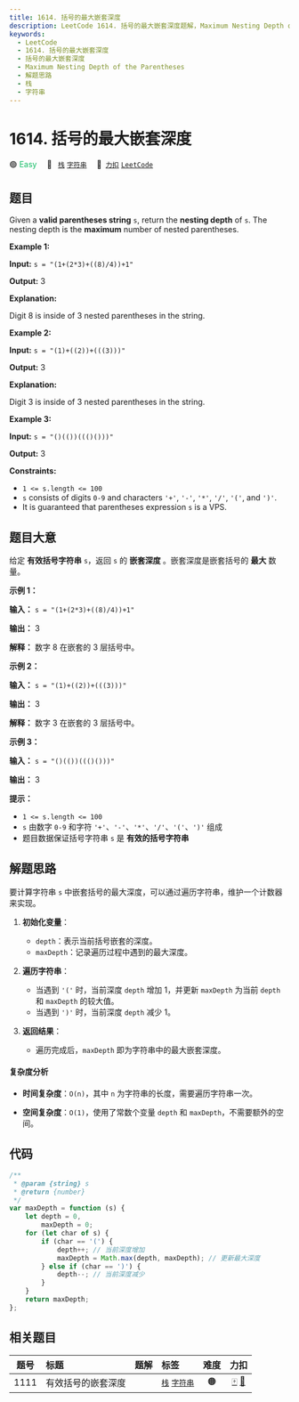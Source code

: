 ```yaml
---
title: 1614. 括号的最大嵌套深度
description: LeetCode 1614. 括号的最大嵌套深度题解，Maximum Nesting Depth of the Parentheses，包含解题思路、复杂度分析以及完整的 JavaScript 代码实现。
keywords:
  - LeetCode
  - 1614. 括号的最大嵌套深度
  - 括号的最大嵌套深度
  - Maximum Nesting Depth of the Parentheses
  - 解题思路
  - 栈
  - 字符串
---
```


# 1614. 括号的最大嵌套深度

🟢 <font color=#15bd66>Easy</font>&emsp; 🔖&ensp; [`栈`](/tag/stack.md) [`字符串`](/tag/string.md)&emsp; 🔗&ensp;[`力扣`](https://leetcode.cn/problems/maximum-nesting-depth-of-the-parentheses) [`LeetCode`](https://leetcode.com/problems/maximum-nesting-depth-of-the-parentheses)

## 题目

Given a **valid parentheses string** `s`, return the **nesting depth** of `s`. The nesting depth is the **maximum** number of nested parentheses.

**Example 1:**

**Input:** `s = "(1+(2*3)+((8)/4))+1"`

**Output:** 3

**Explanation:**

Digit 8 is inside of 3 nested parentheses in the string.

**Example 2:**

**Input:** `s = "(1)+((2))+(((3)))"`

**Output:** 3

**Explanation:**

Digit 3 is inside of 3 nested parentheses in the string.

**Example 3:**

**Input:** `s = "()(())((()()))"`

**Output:** 3

**Constraints:**

- `1 <= s.length <= 100`
- `s` consists of digits `0-9` and characters `'+'`, `'-'`, `'*'`, `'/'`, `'('`, and `')'`.
- It is guaranteed that parentheses expression `s` is a VPS.

## 题目大意

给定 **有效括号字符串** `s`，返回 `s` 的 **嵌套深度** 。嵌套深度是嵌套括号的 **最大** 数量。

**示例 1：**

**输入：** `s = "(1+(2*3)+((8)/4))+1"`

**输出：** 3

**解释：** 数字 8 在嵌套的 3 层括号中。

**示例 2：**

**输入：** `s = "(1)+((2))+(((3)))"`

**输出：** 3

**解释：** 数字 3 在嵌套的 3 层括号中。

**示例 3：**

**输入：** `s = "()(())((()()))"`

**输出：** 3

**提示：**

- `1 <= s.length <= 100`
- `s` 由数字 `0-9` 和字符 `'+'`、`'-'`、`'*'`、`'/'`、`'('`、`')'` 组成
- 题目数据保证括号字符串 `s` 是 **有效的括号字符串**

## 解题思路

要计算字符串 `s` 中嵌套括号的最大深度，可以通过遍历字符串，维护一个计数器来实现。

1. **初始化变量**：

   - `depth`：表示当前括号嵌套的深度。
   - `maxDepth`：记录遍历过程中遇到的最大深度。

2. **遍历字符串**：

   - 当遇到 `'('` 时，当前深度 `depth` 增加 1，并更新 `maxDepth` 为当前 `depth` 和 `maxDepth` 的较大值。
   - 当遇到 `')'` 时，当前深度 `depth` 减少 1。

3. **返回结果**：
   - 遍历完成后，`maxDepth` 即为字符串中的最大嵌套深度。

#### 复杂度分析

- **时间复杂度**：`O(n)`，其中 `n` 为字符串的长度，需要遍历字符串一次。

- **空间复杂度**：`O(1)`，使用了常数个变量 `depth` 和 `maxDepth`，不需要额外的空间。

## 代码

```javascript
/**
 * @param {string} s
 * @return {number}
 */
var maxDepth = function (s) {
	let depth = 0,
		maxDepth = 0;
	for (let char of s) {
		if (char == '(') {
			depth++; // 当前深度增加
			maxDepth = Math.max(depth, maxDepth); // 更新最大深度
		} else if (char == ')') {
			depth--; // 当前深度减少
		}
	}
	return maxDepth;
};
```

## 相关题目

<!-- prettier-ignore -->
| 题号 | 标题 | 题解 | 标签 | 难度 | 力扣 |
| :------: | :------ | :------: | :------ | :------: | :------: |
| 1111 | 有效括号的嵌套深度 |  |  [`栈`](/tag/stack.md) [`字符串`](/tag/string.md) | 🟠 | [🀄️](https://leetcode.cn/problems/maximum-nesting-depth-of-two-valid-parentheses-strings) [🔗](https://leetcode.com/problems/maximum-nesting-depth-of-two-valid-parentheses-strings) |